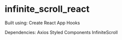 # infinite_scroll_react

Built using:
Create React App
Hooks

Dependencies:
Axios
Styled Components
InfiniteScroll
